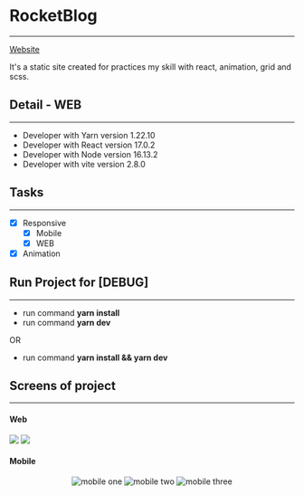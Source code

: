 # RocketBlog
------------------
<a href="https://rocket-blog-gules.vercel.app/">Website</a>

It's a static site created for practices my skill with react, animation, grid and scss.

## Detail - WEB
------------------
- Developer with Yarn version 1.22.10
- Developer with React version 17.0.2
- Developer with Node version 16.13.2
- Developer with vite version 2.8.0

## Tasks
------------------
- [x] Responsive
    -  [x]  Mobile
    -  [X]  WEB
- [X] Animation

## Run Project for [DEBUG]
------------------
- run command  **yarn install**
- run command  **yarn dev**

OR

- run command **yarn install && yarn dev**

## Screens of project
------------------
#### **Web**

![](https://raw.githubusercontent.com/lscavalcante/rocket-blog/main/public/images/web_one.png)
![](https://raw.githubusercontent.com/lscavalcante/rocket-blog/main/public/images/web_two.png)


#### **Mobile**
<p align="center">
  <img src="https://raw.githubusercontent.com/lscavalcante/rocket-blog/main/public/images/mobile_one.png" alt="mobile one"/>
  <img src="https://raw.githubusercontent.com/lscavalcante/rocket-blog/main/public/images/mobile_two.png" alt="mobile two"/>
  <img src="https://raw.githubusercontent.com/lscavalcante/rocket-blog/main/public/images/mobile_three.png" alt="mobile three"/>
</p>




